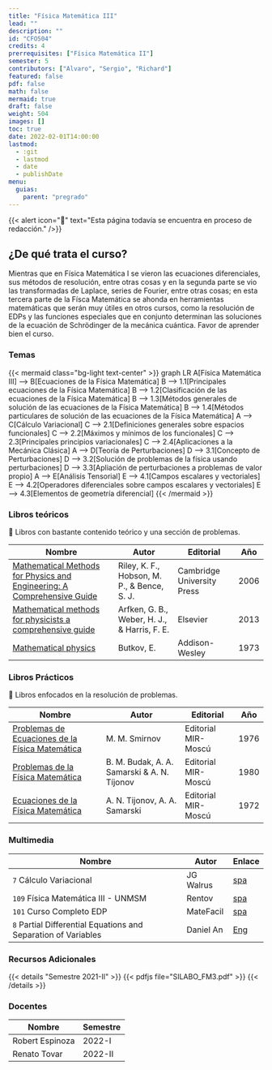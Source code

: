 ```yaml
---
title: "Física Matemática III"
lead: ""
description: ""
id: "CFO504"
credits: 4
prerrequisites: ["Física Matemática II"]
semester: 5
contributors: ["Alvaro", "Sergio", "Richard"]
featured: false
pdf: false
math: false
mermaid: true
draft: false
weight: 504
images: []
toc: true
date: 2022-02-01T14:00:00
lastmod:
  - :git
  - lastmod
  - date
  - publishDate
menu:
  guias:
    parent: "pregrado"
---
```


{{< alert icon="🔔" text="Esta página todavía se encuentra en proceso de redacción." />}}

## ¿De qué trata el curso?

Mientras que en Física Matemática I se vieron las ecuaciones diferenciales, sus métodos de resolución, entre otras cosas y en la segunda parte se vio las transformadas de Laplace, series de Fourier, entre otras cosas; en esta tercera parte de la Físca Matemática se ahonda en herramientas matemáticas que serán muy útiles en otros cursos, como la resolución de EDPs y las funciones especiales que en conjunto determinan las soluciones de la ecuación de Schrödinger de la mecánica cuántica. Favor de aprender bien el curso.

### Temas 

{{< mermaid class="bg-light text-center" >}}
graph LR
A[Física Matemática III] --> B[Ecuaciones de la Física Matemática]
	B --> 1.1[Principales ecuaciones de la Física Matemática]
	B --> 1.2[Clasificación de las ecuaciones de la Física Matemática]
	B --> 1.3[Métodos generales de solución de las ecuaciones de la Física Matemática]
	B --> 1.4[Métodos particulares de solución de las ecuaciones de la Física Matemática]
A --> C[Cálculo Variacional]
	C --> 2.1[Definiciones generales sobre espacios funcionales]
	C --> 2.2[Máximos y mínimos de los funcionales]
	C --> 2.3[Principales principios variacionales]
	C --> 2.4[Aplicaciones a la Mecánica Clásica]
A --> D[Teoría de Perturbaciones]
	D --> 3.1[Concepto de Perturbaciones]
	D --> 3.2[Solución de problemas de la física usando perturbaciones]
	D --> 3.3[Apliación de perturbaciones a problemas de valor propio]
A --> E[Análisis Tensorial]
	E --> 4.1[Campos escalares y vectoriales]
	E --> 4.2[Operadores diferenciales sobre campos escalares y vectoriales]
	E --> 4.3[Elementos de geometría diferencial]
{{< /mermaid >}}

### Libros teóricos

🔸 Libros con bastante contenido teórico y una sección de problemas.

|Nombre|Autor|Editorial|Año|
|------|-----|---------|---|
| [Mathematical Methods for Physics and Engineering: A Comprehensive Guide](https://drive.google.com/file/d/1HQNttx19dTLOdeoRoGpca7c9nFsA2xbD/view?usp=sharing) | Riley, K. F., Hobson, M. P., & Bence, S. J. | Cambridge University Press | 2006 |
| [Mathematical methods for physicists a comprehensive guide](https://drive.google.com/file/d/1r75mbP2igqV4Ruk3D3e3-lvh4mQqwVns/view?usp=sharing) | Arfken, G. B., Weber, H. J., & Harris, F. E. | Elsevier | 2013 |
| [Mathematical physics](https://drive.google.com/file/d/10_3wi7Zc2NuF_57YlUrCnSf49HMFLS5e/view?usp=sharing) | Butkov, E. | Addison-Wesley | 1973 |

### Libros Prácticos 

🔸 Libros enfocados en la resolución de problemas.

|Nombre|Autor|Editorial|Año|
|------|-----|---------|---|
| [Problemas de Ecuaciones de la Física Matemática](https://drive.google.com/file/d/1hBUyG6MW8WELinzWA_gVu4mRFZ8stJmR/view?usp=sharing) | M. M. Smirnov | Editorial MIR-Moscú | 1976 |
| [Problemas de la Física Matemática](https://drive.google.com/file/d/1tHBvM_gPKMPq5XZZ0H6O8p3Pmy8YOFe0/view?usp=sharing) | B. M. Budak, A. A. Samarski & A. N. Tíjonov | Editorial MIR-Moscú | 1980 |
| [Ecuaciones de la Física Matemática](https://drive.google.com/file/d/172b-llSR8bnmeYiXxx0vjCbshmGGnSTJ/view?usp=sharing) | A. N. Tijonov, A. A. Samarski | Editorial MIR-Moscú | 1972 |


### Multimedia

| Nombre | Autor | Enlace |
| ------ | ----- | ------ |
| ```7``` Cálculo Variacional | JG Walrus | [spa](https://youtube.com/playlist?list=PLCQC2nnvRCg3_iB9sedj2FikmQdRlZx_N) |
| ```109``` Física Matemática III - UNMSM | Rentov | [spa](https://youtube.com/playlist?list=PLK_B1a9wXn7dlNL2mkTzxCs2W8wvGfETb) |
| ```101``` Curso Completo EDP | MateFacil | [spa](https://youtube.com/playlist?list=PL9SnRnlzoyX05Y-DlDAoD4KwuHeNoP39F) |
| ```8``` Partial Differential Equations and Separation of Variables | Daniel An | [Eng](https://youtube.com/playlist?list=PLP1OdTlavJNvcONsgPope4qBJ7fdSYWtY) |


### Recursos Adicionales

{{< details "Semestre 2021-II" >}}
{{< pdfjs file="SILABO_FM3.pdf" >}}
{{< /details >}}

### Docentes

| Nombre | Semestre |
| ------ | -------- |
| Robert Espinoza | 2022-I  |
| Renato Tovar    | 2022-II |
